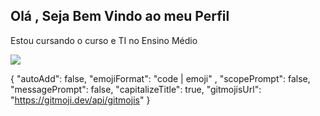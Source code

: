Olá , Seja Bem Vindo ao meu Perfil
---------------------------------------------------------------------------------------------------------------------------------
Estou cursando o curso e TI no Ensino Médio 

<a href="mailto:santosvivendo@gmail.com">
<img src="https://img.shields.io/badge/Gmail-D14836?style=for-the-badge&logo=gmail&logoColor=white"/>
</a>

{
  "autoAdd": false,
  "emojiFormat": "code | emoji" ,
  "scopePrompt": false,
  "messagePrompt": false,
  "capitalizeTitle": true,
  "gitmojisUrl": "https://gitmoji.dev/api/gitmojis"
}
